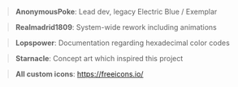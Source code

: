 >**AnonymousPoke**: Lead dev, legacy Electric Blue / Exemplar

>**Realmadrid1809**: System-wide rework including animations 

>**Lopspower**: Documentation regarding hexadecimal color codes

>**Starnacle**: Concept art which inspired this project

>**All custom icons**: https://freeicons.io/
